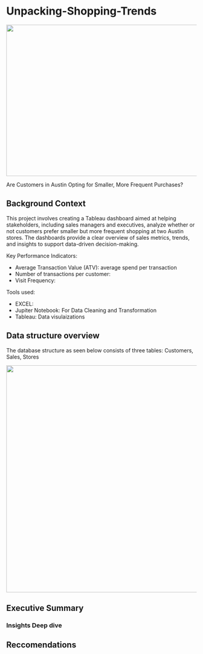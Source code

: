 # Unpacking-Shopping-Trends
<img src="https://github.com/user-attachments/assets/6ef90951-2a2a-4eb1-b9b4-204ff1c93abe" width="9000" height="400">


Are Customers in Austin Opting for Smaller, More Frequent Purchases?


## Background Context
This project involves creating a Tableau dashboard aimed at helping stakeholders, including sales managers and executives, analyze whether or not customers prefer smaller but more frequent shopping at two Austin stores. The dashboards provide a clear overview of sales metrics, trends, and insights to support data-driven decision-making.

Key Performance Indicators:
* Average Transaction Value (ATV): average spend per transaction
* Number of transactions per customer:
* Visit Frequency:


Tools used: 
* EXCEL: 
* Jupiter Notebook: For Data Cleaning and Transformation
* Tableau: Data visulaizations
  
## Data structure overview
The database structure as seen below consists of three tables: Customers, Sales, Stores


<img src="https://github.com/user-attachments/assets/10bb51f1-522f-47de-8a51-74a873c040c9" width="700" height="600">


## Executive Summary

### Insights Deep dive

## Reccomendations

